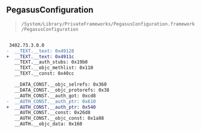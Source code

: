 ## PegasusConfiguration

> `/System/Library/PrivateFrameworks/PegasusConfiguration.framework/PegasusConfiguration`

```diff

 3402.73.3.0.0
-  __TEXT.__text: 0x49128
+  __TEXT.__text: 0x4911c
   __TEXT.__auth_stubs: 0x19b0
   __TEXT.__objc_methlist: 0x110
   __TEXT.__const: 0x40cc

   __DATA_CONST.__objc_selrefs: 0x360
   __DATA_CONST.__objc_protorefs: 0x38
   __AUTH_CONST.__auth_got: 0xcd8
-  __AUTH_CONST.__auth_ptr: 0x610
+  __AUTH_CONST.__auth_ptr: 0x540
   __AUTH_CONST.__const: 0x26d8
   __AUTH_CONST.__objc_const: 0x1a88
   __AUTH.__objc_data: 0x160

```
